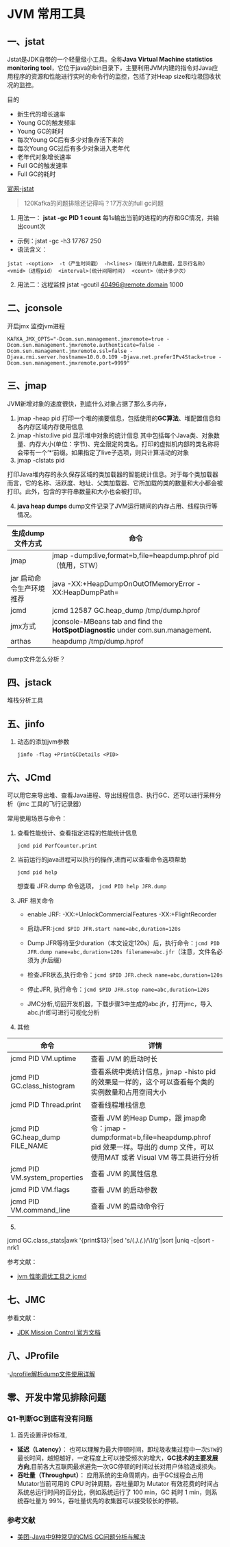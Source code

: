 # JVM 常用工具

## 一、jstat
Jstat是JDK自带的一个轻量级小工具。全称**Java Virtual Machine statistics monitoring tool**，它位于java的bin目录下，主要利用JVM内建的指令对Java应用程序的资源和性能进行实时的命令行的监控，包括了对Heap size和垃圾回收状况的监控。

目的
- 新生代的增长速率
- Young GC的触发频率
- Young GC的耗时
- 每次Young GC后有多少对象存活下来的
- 每次Young GC过后有多少对象进入老年代
- 老年代对象增长速率
- Full GC的触发速率
- Full GC的耗时

[官网-jstat](https://docs.oracle.com/javase/7/docs/technotes/tools/share/jstat.html)

> 120Kafka的问题排除还记得吗？17万次的full gc问题

1. 用法一： **jstat -gc PID 1 count** 每1s输出当前的进程的内存和GC情况，共输出count次

- 示例：jstat -gc -h3 17767  250
- 语法含义：

`jstat -<option>  -t（产生时间戳） -h<lines>（每统计几条数据，显示行名称） <vmid>（进程pid） <interval>(统计间隔时间)  <count>（统计多少次）`

2. 用法二：远程监控 jstat -gcutil 40496@remote.domain 1000

## 二、jconsole

开启jmx 监控jvm进程

`KAFKA_JMX_OPTS="-Dcom.sun.management.jmxremote=true -Dcom.sun.management.jmxremote.authenticate=false -Dcom.sun.management.jmxremote.ssl=false -Djava.rmi.server.hostname=10.0.0.109 -Djava.net.preferIPv4Stack=true -Dcom.sun.management.jmxremote.port=9999"`

## 三、jmap



JVM新增对象的速度很快，到底什么对象占据了那么多内存，
1. jmap -heap pid
打印一个堆的摘要信息，包括使用的**GC算法**、堆配置信息和各内存区域内存使用信息
2. jmap -histo:live pid
显示堆中对象的统计信息
其中包括每个Java类、对象数量、内存大小(单位：字节)、完全限定的类名。打印的虚拟机内部的类名称将会带有一个’*’前缀。如果指定了live子选项，则只计算活动的对象
3. jmap -clstats pid

打印Java堆内存的永久保存区域的类加载器的智能统计信息。对于每个类加载器而言，它的名称、活跃度、地址、父类加载器、它所加载的类的数量和大小都会被打印。此外，包含的字符串数量和大小也会被打印。

4. **java heap dumps**
dump文件记录了JVM运行期间的内存占用、线程执行等情况。

| 生成dump文件方式  | 命令|
|---|---|
| jmap  |jmap -dump:live,format=b,file=heapdump.phrof pid （慎用，STW）|
| jar 启动命令生产环境推荐  |java -XX:+HeapDumpOnOutOfMemoryError -XX:HeapDumpPath=<file-or-dir-path>|
| jcmd  |jcmd 12587 GC.heap_dump /tmp/dump.hprof|
| jmx方式  |jconsole-MBeans tab and find the **HotSpotDiagnostic** under com.sun.management.|
| arthas  |heapdump /tmp/dump.hprof|


dump文件怎么分析？

## 四、jstack

堆栈分析工具

## 五、jinfo

1. 动态的添加jvm参数

   `jinfo -flag +PrintGCDetails <PID>`


## 六、JCmd

可以用它来导出堆、查看Java进程、导出线程信息、执行GC、还可以进行采样分析（jmc 工具的飞行记录器）

常用使用场景与命令：

1. 查看性能统计、查看指定进程的性能统计信息

    `jcmd pid PerfCounter.print`


2. 当前运行的java进程可以执行的操作,进而可以查看命令选项帮助

   `jcmd pid help`

   想查看 JFR.dump 命令选项， `jcmd PID help JFR.dump`

3. JRF 相关命令

   * enable JRF: -XX:+UnlockCommercialFeatures -XX:+FlightRecorder

   * 启动JFR:`jcmd $PID JFR.start name=abc,duration=120s`

   * Dump JFR等待至少duration（本文设定120s）后，执行命令：`jcmd PID JFR.dump name=abc,duration=120s filename=abc.jfr`（注意，文件名必须为.jfr后缀）

   * 检查JFR状态,执行命令：`jcmd $PID JFR.check name=abc,duration=120s`

   * 停止JFR, 执行命令：`jcmd $PID JFR.stop name=abc,duration=120s`

   * JMC分析,切回开发机器，下载步骤3中生成的abc.jfr，打开jmc，导入abc.jfr即可进行可视化分析

4. 其他

|  命令 |详情|
|---|---|
|  jcmd PID VM.uptime |查看 JVM 的启动时长|
|  jcmd PID GC.class_histogram |查看系统中类统计信息，jmap -histo pid的效果是一样的，这个可以查看每个类的实例数量和占用空间大小|
|  jcmd PID Thread.print |查看线程堆栈信息|
|  jcmd PID GC.heap_dump FILE_NAME |查看 JVM 的Heap Dump，跟 jmap命令：jmap -dump:format=b,file=heapdump.phrof pid 效果一样。导出的 dump 文件，可以使用MAT 或者 Visual VM 等工具进行分析|
|  jcmd PID VM.system_properties |查看 JVM 的属性信息|
|jcmd PID VM.flags|查看 JVM 的启动参数|
|jcmd PID VM.command_line |查看 JVM 的启动命令行|




5. 
jcmd <PID> GC.class_stats|awk '{print$13}'|sed  's/\(.*\)\.\(.*\)/\1/g'|sort |uniq -c|sort -nrk1




参考文献：

- [jvm 性能调优工具之 jcmd](https://cloud.tencent.com/developer/article/1130026)

## 七、JMC






参看文献：

- [JDK Mission Control 官方文档](https://www.oracle.com/java/technologies/jdk-mission-control.html)

## 八、JProfile

-[Jprofile解析dump文件使用详解](https://mp.weixin.qq.com/s/7WGs6gmn9piSEzcO9IkbMA)

## 零、开发中常见排除问题

### Q1-判断GC到底有没有问题

1. 首先设置评价标准,
* **延迟（Latency）**： 也可以理解为最大停顿时间，即垃圾收集过程中一次`STW`的最长时间，越短越好，一定程度上可以接受频次的增大，**GC技术的主要发展方向**,目前各大互联网最求避免一次GC停顿的时间过长对用户体验造成损失。
* **吞吐量（Throughput）**： 应用系统的生命周期内，由于GC线程会占用Mutator当前可用的 CPU 时钟周期，吞吐量即为 Mutator 有效花费的时间占系统总运行时间的百分比，例如系统运行了 100 min，GC 耗时 1 min，则系统吞吐量为 99%，吞吐量优先的收集器可以接受较长的停顿。


### 参考文献

- [美团-Java中9种常见的CMS GC问题分析与解决](https://tech.meituan.com/2020/11/12/java-9-cms-gc.html#)




